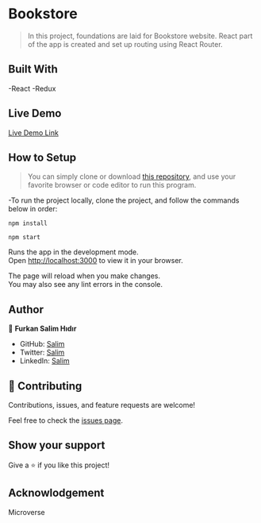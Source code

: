 # Bookstore

> In this project, foundations are laid for Bookstore website. React part of the app is created and set up routing using React Router.

## Built With

-React
-Redux

## Live Demo

[Live Demo Link](https://github.com/Fsher07/Bookstore/)

## How to Setup

> You can simply clone or download [this repository](https://github.com/Fsher07/Bookstore.git), and use your favorite browser or code editor to run this program.

-To run the project locally, clone the project, and follow the commands below in order:

```
npm install
```
```
npm start
```
Runs the app in the development mode.\
Open [http://localhost:3000](http://localhost:3000) to view it in your browser.

The page will reload when you make changes.\
You may also see any lint errors in the console.

## Author

👤 **Furkan Salim Hıdır**

- GitHub: [Salim](https://github.com/Fsher07)
- Twitter: [Salim](https://twitter.com/furkansalimhdr1)
- LinkedIn: [Salim](https://www.linkedin.com/in/furkan-salim-h%C4%B1d%C4%B1r-3441ab1b2/)

## 🤝 Contributing

Contributions, issues, and feature requests are welcome!

Feel free to check the [issues page](https://github.com/Fsher07/Bookstore/issues).

## Show your support

Give a ⭐️ if you like this project!

## Acknowlodgement
Microverse
